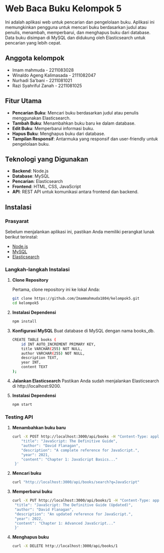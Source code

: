 # Web Baca Buku Kelompok 5

Ini adalah aplikasi web untuk pencarian dan pengelolaan buku. Aplikasi ini memungkinkan pengguna untuk mencari buku berdasarkan judul atau penulis, menambah, memperbarui, dan menghapus buku dari database. Data buku disimpan di MySQL dan didukung oleh Elasticsearch untuk pencarian yang lebih cepat.

## Anggota kelompok
- Imam mahmuda - 2211083028
- Winaldo Ageng Kalimasada - 2111082047
- Nurhadi Sa'bani - 2211081021
- Razi Syahriful Zanah - 2211081025

## Fitur Utama

- **Pencarian Buku**: Mencari buku berdasarkan judul atau penulis menggunakan Elasticsearch.
- **Tambah Buku**: Menambahkan buku baru ke dalam database.
- **Edit Buku**: Memperbarui informasi buku.
- **Hapus Buku**: Menghapus buku dari database.
- **Tampilan Responsif**: Antarmuka yang responsif dan user-friendly untuk pengelolaan buku.

## Teknologi yang Digunakan

- **Backend**: Node.js
- **Database**: MySQL
- **Pencarian**: Elasticsearch
- **Frontend**: HTML, CSS, JavaScript
- **API**: REST API untuk komunikasi antara frontend dan backend.

## Instalasi

### Prasyarat

Sebelum menjalankan aplikasi ini, pastikan Anda memiliki perangkat lunak berikut terinstal:

- [Node.js](https://nodejs.org/)
- [MySQL](https://www.mysql.com/)
- [Elasticsearch](https://www.elastic.co/elasticsearch/)

### Langkah-langkah Instalasi

1. **Clone Repository**

   Pertama, clone repository ini ke lokal Anda:

   ```bash
   git clone https://github.com/Imammahmuda1804/kelompok5.git
   cd kelompok5
   ```

2. **Instalasi Dependensi**
    ```bash
    npm install
   ```
3. **Konfigurasi MySQL**
    Buat database di MySQL dengan nama books_db.
    ```bash
    CREATE TABLE books (
        id INT AUTO_INCREMENT PRIMARY KEY,
        title VARCHAR(255) NOT NULL,
        author VARCHAR(255) NOT NULL,
        description TEXT,
        year INT,
        content TEXT
    );

   ```
4. **Jalankan Elasticsearch**
    Pastikan Anda sudah menjalankan Elasticsearch di http://localhost:9200.

5. **Instalasi Dependensi**
    ```bash
    npm start
   ```
### Testing API

1. **Menambahkan buku baru**
    ```bash
    curl -X POST http://localhost:3000/api/books -H "Content-Type: application/json" -d '{
        "title": "JavaScript: The Definitive Guide",
        "author": "David Flanagan",
        "description": "A complete reference for JavaScript.",
        "year": 2021,
        "content": "Chapter 1: JavaScript Basics..."
     }'

   ```
2. **Mencari buku**
    ```bash
    curl "http://localhost:3000/api/books/search?q=JavaScript"
   ```
3. **Memperbarui buku**
    ```bash
    curl -X PUT http://localhost:3000/api/books/1 -H "Content-Type: application/json" -d '{
     "title": "JavaScript: The Definitive Guide (Updated)",
     "author": "David Flanagan",
     "description": "An updated reference for JavaScript.",
     "year": 2022,
     "content": "Chapter 1: Advanced JavaScript..."
     }'
   ```
4. **Menghapus buku**
    ```bash
    curl -X DELETE http://localhost:3000/api/books/1
   ```
